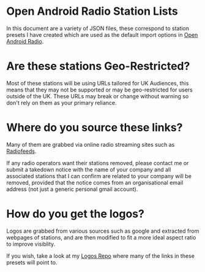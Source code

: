 # Open Android Radio Station Lists
In this document are a variety of JSON files, these correspond to station presets I have created which are used as the default import options in [Open Android Radio](https://github.com/TypicalNerds/Open-Android-Radio).

# Are these stations Geo-Restricted?
Most of these stations will be using URLs tailored for UK Audiences, this means that they may not be supported or may be geo-restricted for users outside of the UK.
These URLs may break or change without warning so don't rely on them as your primary reliance.

# Where do you source these links?
Many of them are grabbed via online radio streaming sites such as [Radiofeeds](http://www.radiofeeds.co.uk/).

If any radio operators want their stations removed, please contact me or submit a takedown notice with the name of your company and all associated stations that I can confirm are related to your company will be removed, provided that the notice comes from an organisational email address (not just a generic personal gmail account).

# How do you get the logos?
Logos are grabbed from various sources such as google and extracted from webpages of stations, and are then modified to fit a more ideal aspect ratio to improve visiblity.

If you wish, take a look at my [Logos Repo](https://github.com/TypicalNerds/LakesideTV-Channel-Logos) where many of the links in these presets will point to. 
